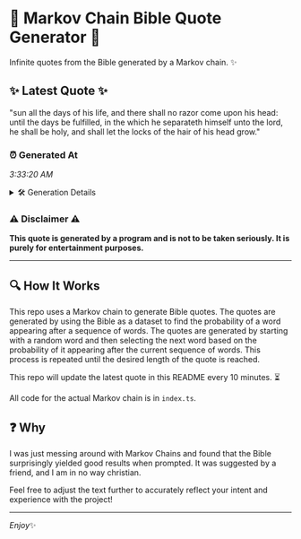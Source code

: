 # 📖 Markov Chain Bible Quote Generator 📖

Infinite quotes from the Bible generated by a Markov chain. ✨

## ✨ Latest Quote ✨
"sun all the days of his life, and there shall no razor come upon his head: until the days be fulfilled, in the which he separateth himself unto the lord, he shall be holy, and shall let the locks of the hair of his head grow."

### ⏰ Generated At
*3:33:20 AM*

<details>
    <summary>🛠️ Generation Details</summary>
    <p>
        <strong>🌱 Seed:</strong> sun<br>
        <strong>🔄 Iterations:</strong> 45<br>
        <strong>📜 Context History:</strong><br>[ sun ]: all<br>[ sun, all ]: the<br>[ sun, all, the ]: days<br>[ sun, all, the, days ]: of<br>[ sun, all, the, days, of ]: his<br>[ sun, all, the, days, of, his ]: life,<br>[ all, the, days, of, his, life, ]: and<br>[ the, days, of, his, life,, and ]: there<br>[ days, of, his, life,, and, there ]: shall<br>[ of, his, life,, and, there, shall ]: no<br>[ his, life,, and, there, shall, no ]: razor<br>[ life,, and, there, shall, no, razor ]: come<br>[ and, there, shall, no, razor, come ]: upon<br>[ there, shall, no, razor, come, upon ]: his<br>[ shall, no, razor, come, upon, his ]: head:<br>[ no, razor, come, upon, his, head: ]: until<br>[ razor, come, upon, his, head:, until ]: the<br>[ come, upon, his, head:, until, the ]: days<br>[ upon, his, head:, until, the, days ]: be<br>[ his, head:, until, the, days, be ]: fulfilled,<br>[ head:, until, the, days, be, fulfilled, ]: in<br>[ until, the, days, be, fulfilled,, in ]: the<br>[ the, days, be, fulfilled,, in, the ]: which<br>[ days, be, fulfilled,, in, the, which ]: he<br>[ be, fulfilled,, in, the, which, he ]: separateth<br>[ fulfilled,, in, the, which, he, separateth ]: himself<br>[ in, the, which, he, separateth, himself ]: unto<br>[ the, which, he, separateth, himself, unto ]: the<br>[ which, he, separateth, himself, unto, the ]: lord,<br>[ he, separateth, himself, unto, the, lord, ]: he<br>[ separateth, himself, unto, the, lord,, he ]: shall<br>[ himself, unto, the, lord,, he, shall ]: be<br>[ unto, the, lord,, he, shall, be ]: holy,<br>[ the, lord,, he, shall, be, holy, ]: and<br>[ lord,, he, shall, be, holy,, and ]: shall<br>[ he, shall, be, holy,, and, shall ]: let<br>[ shall, be, holy,, and, shall, let ]: the<br>[ be, holy,, and, shall, let, the ]: locks<br>[ holy,, and, shall, let, the, locks ]: of<br>[ and, shall, let, the, locks, of ]: the<br>[ shall, let, the, locks, of, the ]: hair<br>[ let, the, locks, of, the, hair ]: of<br>[ the, locks, of, the, hair, of ]: his<br>[ locks, of, the, hair, of, his ]: head<br>[ of, the, hair, of, his, head ]: grow.<br>
    </p>
</details>

### ⚠️ Disclaimer ⚠️
**This quote is generated by a program and is not to be taken seriously. It is purely for entertainment purposes.**

---

## 🔍 How It Works

This repo uses a Markov chain to generate Bible quotes. The quotes are generated by using the Bible as a dataset to find the probability of a word appearing after a sequence of words. The quotes are generated by starting with a random word and then selecting the next word based on the probability of it appearing after the current sequence of words. This process is repeated until the desired length of the quote is reached.

This repo will update the latest quote in this README every 10 minutes. ⏳

All code for the actual Markov chain is in `index.ts`.

## ❓ Why

I was just messing around with Markov Chains and found that the Bible surprisingly yielded good results when prompted. 
It was suggested by a friend, and I am in no way christian.

Feel free to adjust the text further to accurately reflect your intent and experience with the project!

---

*Enjoy*✨
